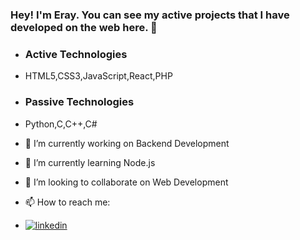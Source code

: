 ### Hey! I'm Eray. You can see my active projects that I have developed on the web here. 👋
- ### Active Technologies
- HTML5,CSS3,JavaScript,React,PHP
- ### Passive Technologies
- Python,C,C++,C#

- 🔭 I’m currently working on Backend Development
- 🌱 I’m currently learning Node.js
- 👯 I’m looking to collaborate on Web Development
- 📫 How to reach me:
- [![linkedin](https://img.shields.io/badge/Linkedin-000000?style=for-the-badge&logo=Linkedin&logoColor=white)](linked.in/eraayatees)

